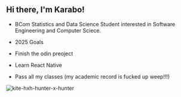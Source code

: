 ## Hi there, I'm Karabo!

- BCom Statistics and Data Science Student interested in Software Engineering and Computer Sciece.

- 2025 Goals
- Finish the odin preoject
- Learn React Native
- Pass all my classes (my academic record is fucked up weep!!!)

![kite-hxh-hunter-x-hunter](https://github.com/user-attachments/assets/b0a9b14d-90a2-4734-94a5-21a2705b9864)


